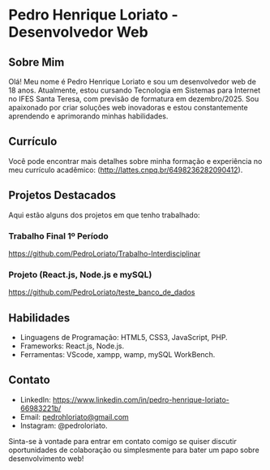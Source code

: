 # Pedro Henrique Loriato - Desenvolvedor Web

## Sobre Mim
Olá! Meu nome é Pedro Henrique Loriato e sou um desenvolvedor web de 18 anos. Atualmente, estou cursando Tecnologia em Sistemas para Internet no IFES Santa Teresa, com previsão de formatura em dezembro/2025. Sou apaixonado por criar soluções web inovadoras e estou constantemente aprendendo e aprimorando minhas habilidades.

## Currículo
Você pode encontrar mais detalhes sobre minha formação e experiência no meu currículo acadêmico: (http://lattes.cnpq.br/6498236282090412).

## Projetos Destacados
Aqui estão alguns dos projetos em que tenho trabalhado:

### Trabalho Final 1º Período
https://github.com/PedroLoriato/Trabalho-Interdisciplinar

### Projeto (React.js, Node.js e mySQL)
https://github.com/PedroLoriato/teste_banco_de_dados

## Habilidades
- Linguagens de Programação: HTML5, CSS3, JavaScript, PHP.
- Frameworks: React.js, Node.js.
- Ferramentas: VScode, xampp, wamp, mySQL WorkBench. 

## Contato
- LinkedIn: https://www.linkedin.com/in/pedro-henrique-loriato-66983221b/
- Email: pedrohloriato@gmail.com
- Instagram: @pedroloriato.

Sinta-se à vontade para entrar em contato comigo se quiser discutir oportunidades de colaboração ou simplesmente para bater um papo sobre desenvolvimento web!
